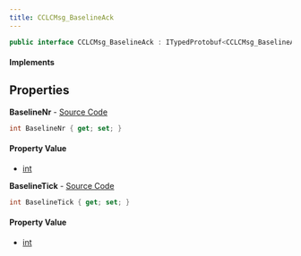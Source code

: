 ```yaml
---
title: CCLCMsg_BaselineAck
---
```


```csharp
public interface CCLCMsg_BaselineAck : ITypedProtobuf<CCLCMsg_BaselineAck>, INativeHandle, INetMessage<CCLCMsg_BaselineAck>, IDisposable
```

#### Implements

## Properties

**BaselineNr** - [Source Code](https://github.com/swiftly-solution/swiftlys2/blob/main/managed/src/SwiftlyS2.Generated/Protobufs/Interfaces/CCLCMsg_BaselineAck.cs#L21)

```csharp
int BaselineNr { get; set; }
```

#### Property Value

- [int](https://learn.microsoft.com/dotnet/api/system.int32)

**BaselineTick** - [Source Code](https://github.com/swiftly-solution/swiftlys2/blob/main/managed/src/SwiftlyS2.Generated/Protobufs/Interfaces/CCLCMsg_BaselineAck.cs#L18)

```csharp
int BaselineTick { get; set; }
```

#### Property Value

- [int](https://learn.microsoft.com/dotnet/api/system.int32)

